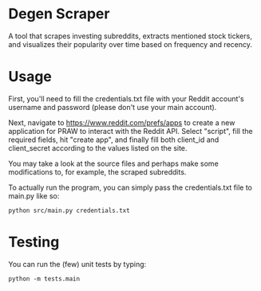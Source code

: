 # Degen Scraper

A tool that scrapes investing subreddits, extracts mentioned stock tickers, and visualizes their popularity over time based on frequency and recency.

# Usage

First, you'll need to fill the credentials.txt file with your Reddit account's username and password (please don't use your main account).

Next, navigate to https://www.reddit.com/prefs/apps to create a new application for PRAW to interact with the Reddit API. Select "script", fill the required fields, hit "create app", and finally fill both client_id and client_secret according to the values listed on the site.

You may take a look at the source files and perhaps make some modifications to, for example, the scraped subreddits.

To actually run the program, you can simply pass the credentials.txt file to main.py like so:

```
python src/main.py credentials.txt
```

# Testing

You can run the (few) unit tests by typing:

```
python -m tests.main
```
